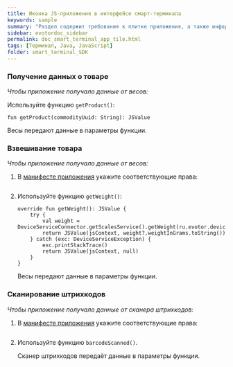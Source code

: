 ```yaml
---
title: Иконка JS-приложения в интерфейсе смарт-терминала
keywords: sample
summary: "Раздел содержит требования к плитке приложения, а также информацию о том как добавить плитку в интерфейс смарт-терминала."
sidebar: evotordoc_sidebar
permalink: doc_smart_terminal_app_tile.html
tags: [Терминал, Java, JavaScript]
folder: smart_terminal_SDK
---
```


### Получение данных о товаре

*Чтобы приложение получало данные от весов:*

Используйте функцию `getProduct()`:

   ```
   fun getProduct(commodityUuid: String): JSValue
   ```
   Весы передают данные в параметры функции.


### Взвешивание товара

*Чтобы приложение получало данные от весов:*

1. В [манифесте приложения](./doc_js_app_manifest.html) укажите соответствующие права:

   ```yaml
   ```

2. Используйте функцию `getWeight()`:

   ```
   override fun getWeight(): JSValue {
       try {
           val weight = DeviceServiceConnector.getScalesService().getWeight(ru.evotor.devices.commons.Constants.DEFAULT_DEVICE_INDEX)
           return JSValue(jsContext, weight?.weightInGrams.toString())
       } catch (exc: DeviceServiceException) {
           exc.printStackTrace()
           return JSValue(jsContext, null)
       }
   }
   ```
   Весы передают данные в параметры функции.

### Сканирование штрихкодов

*Чтобы приложение получало данные от сканера штрихкодов:*

1. В [манифесте приложения](./doc_js_app_manifest.html) укажите соответствующие права:

   ```yaml
   ```

2. Используйте функцию `barcodeScanned()`.

   Сканер штрихкодов передаёт данные в параметры функции.
